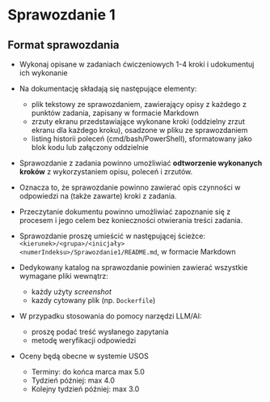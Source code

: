 # Sprawozdanie 1

## Format sprawozdania
- Wykonaj opisane w zadaniach ćwiczeniowych 1-4 kroki i udokumentuj ich wykonanie
- Na dokumentację składają się następujące elementy:
  - plik tekstowy ze sprawozdaniem, zawierający opisy z każdego z punktów zadania, zapisany w formacie Markdown
  - zrzuty ekranu przedstawiające wykonane kroki (oddzielny zrzut ekranu dla każdego kroku), osadzone w pliku ze sprawozdaniem
  - listing historii poleceń (cmd/bash/PowerShell), sformatowany jako blok kodu lub załączony oddzielnie
- Sprawozdanie z zadania powinno umożliwiać **odtworzenie wykonanych kroków** z wykorzystaniem opisu, poleceń i zrzutów.
- Oznacza to, że sprawozdanie powinno zawierać opis czynności w odpowiedzi na (także zawarte) kroki z zadania.
- Przeczytanie dokumentu powinno umożliwiać zapoznanie się z procesem i jego celem bez konieczności otwierania treści zadania.

- Sprawozdanie proszę umieścić w następującej ścieżce: ```<kierunek>/<grupa>/<inicjały><numerIndeksu>/Sprawozdanie1/README.md```, w formacie Markdown
- Dedykowany katalog na sprawozdanie powinien zawierać wszystkie wymagane pliki wewnątrz:
  - każdy użyty *screenshot*
  - kazdy cytowany plik (np. `Dockerfile`)
- W przypadku stosowania do pomocy narzędzi LLM/AI:
  - proszę podać treść wysłanego zapytania
  - metodę weryfikacji odpowiedzi

- Oceny będą obecne w systemie USOS
  - Terminy: do końca marca max 5.0
  - Tydzień później: max 4.0
  - Kolejny tydzień później: max 3.0
